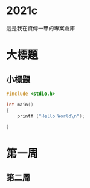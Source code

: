 # 2021c
這是我在資傳一甲的專案倉庫

# 大標題
## 小標題

```c
#include <stdio.h>

int main()
{
    printf ("Hello World\n");

}

```
# 第一周
## 第二周
